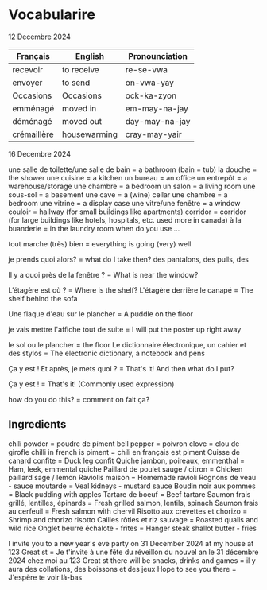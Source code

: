 # Vocabularire

12 Decembre 2024

| Français    | English      | Pronounciation |
| ----------- | ------------ | -------------- |
| recevoir    | to receive   | re-se-vwa      |
| envoyer     | to send      | on-vwa-yay     |
| Occasions   | Occasions    | ock-ka-zyon    |
| emménagé    | moved in     | em-may-na-jay  |
| déménagé    | moved out    | day-may-na-jay |
| crémaillère | housewarming | cray-may-yair  |

16 Decembre 2024

une salle de toilette/une salle de bain = a bathroom (bain = tub)
la douche = the shower
une cuisine = a kitchen
un bureau = an office
un entrepôt = a warehouse/storage
une chambre = a bedroom
un salon = a living room
une sous-sol = a basement
une cave = a (wine) cellar
une chambre = a bedroom
une vitrine = a display case
une vitre/une fenêtre = a window
couloir = hallway (for small buildings like apartments)
corridor = corridor (for large buildings like hotels, hospitals, etc. used more in canada)
à la buanderie = in the laundry room
when do you use ...

tout marche (très) bien = everything is going (very) well

je prends quoi alors? = what do I take then?
des pantalons, des pulls, des

Il y a quoi près de la fenêtre ? = What is near the window?

L’étagère est où ? = Where is the shelf?
L'étagère derrière le canapé = The shelf behind the sofa

Une flaque d'eau sur le plancher = A puddle on the floor

je vais mettre l'affiche tout de suite = I will put the poster up right away

le sol ou le plancher = the floor
Le dictionnaire électronique, un cahier et des stylos = The electronic dictionary, a notebook and pens

Ça y est ! Et après, je mets quoi ? = That's it! And then what do I put?

Ça y est ! = That's it! (Commonly used expression)

how do you do this? = comment on fait ça?

## Ingredients

chlli powder = poudre de piment
bell pepper = poivron
clove = clou de girofle
chilli in french is piment = chili en français est piment
Cuisse de canard confite = Duck leg confit
Quiche jambon, poireaux, emmenthal = Ham, leek, emmental quiche
Paillard de poulet sauge / citron = Chicken paillard sage / lemon
Raviolis maison = Homemade ravioli
Rognons de veau - sauce moutarde = Veal kidneys - mustard sauce
Boudin noir aux pommes = Black pudding with apples
Tartare de boeuf = Beef tartare
Saumon frais grillé, lentilles, épinards = Fresh grilled salmon, lentils, spinach
Saumon frais au cerfeuil = Fresh salmon with chervil
Risotto aux crevettes et chorizo = Shrimp and chorizo risotto
Cailles rôties et riz sauvage = Roasted quails and wild rice
Onglet beurre échalote - frites = Hanger steak shallot butter - fries

I invite you to a new year's eve party on 31 December 2024 at my house at 123 Great st = Je t'invite à une fête du réveillon du nouvel an le 31 décembre 2024 chez moi au 123 Great st
there will be snacks, drinks and games = il y aura des collations, des boissons et des jeux
Hope to see you there = J'espère te voir là-bas

